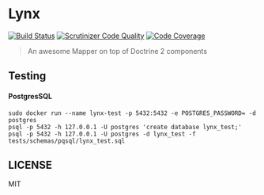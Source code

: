 Lynx
====
[![Build Status](https://travis-ci.org/lynx/lynx.svg?branch=master)](https://travis-ci.org/lynx/lynx)
[![Scrutinizer Code Quality](https://scrutinizer-ci.com/g/lynx/lynx/badges/quality-score.png?b=master)](https://scrutinizer-ci.com/g/lynx/lynx/?branch=master)
[![Code Coverage](https://scrutinizer-ci.com/g/lynx/lynx/badges/coverage.png?b=master)](https://scrutinizer-ci.com/g/lynx/lynx/?branch=master)

> An awesome Mapper on top of Doctrine 2 components

## Testing

#### PostgresSQL

```
sudo docker run --name lynx-test -p 5432:5432 -e POSTGRES_PASSWORD= -d postgres
psql -p 5432 -h 127.0.0.1 -U postgres 'create database lynx_test;'
psql -p 5432 -h 127.0.0.1 -U postgres -d lynx_test -f tests/schemas/pqsql/lynx_test.sql
```

## LICENSE

MIT
